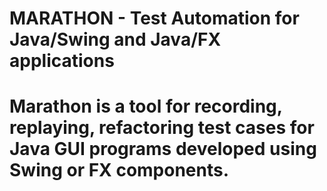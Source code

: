 # MARATHON - Test Automation for Java/Swing and Java/FX applications
# Marathon is a tool for recording, replaying, refactoring test cases for Java GUI programs developed using Swing or FX components. 
